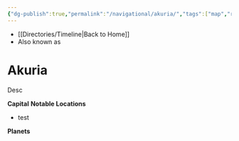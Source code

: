 ```yaml
---
{"dg-publish":true,"permalink":"/navigational/akuria/","tags":["map","retraining","planet","unfinished"],"dgHomeLink":false}
---
```


- [[Directories/Timeline\|Back to Home]]
- Also known as 

# Akuria
Desc

**Capital**
**Notable Locations**
- test

**Planets**
